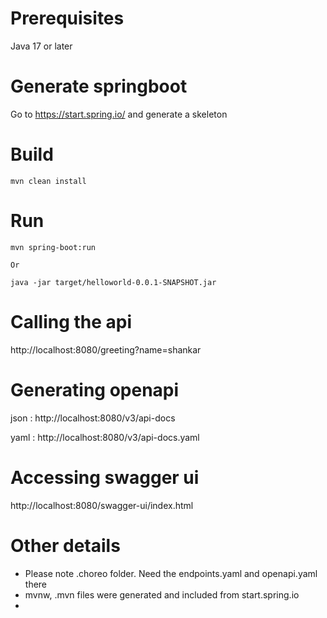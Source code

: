 # Prerequisites
Java 17 or later

# Generate springboot 
Go to https://start.spring.io/ and generate a skeleton

# Build
```
mvn clean install
```
# Run
```
mvn spring-boot:run

Or

java -jar target/helloworld-0.0.1-SNAPSHOT.jar
```

# Calling the api
http://localhost:8080/greeting?name=shankar

# Generating openapi
json : http://localhost:8080/v3/api-docs

yaml : http://localhost:8080/v3/api-docs.yaml

# Accessing swagger ui
http://localhost:8080/swagger-ui/index.html

# Other details
* Please note .choreo folder. Need the endpoints.yaml and openapi.yaml there
* mvnw, .mvn files were generated and included from start.spring.io
* 
